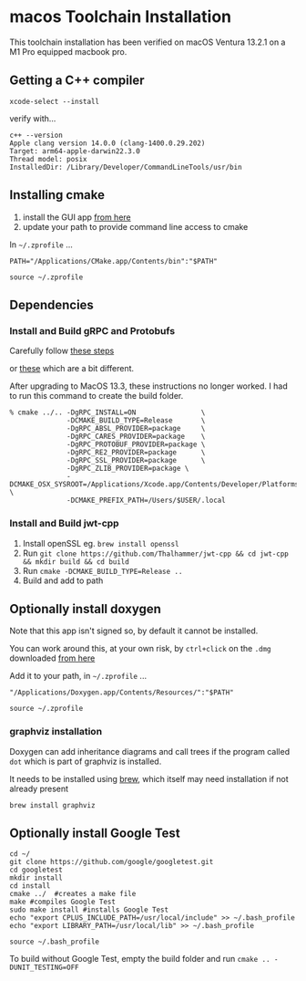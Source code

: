 # macos Toolchain Installation

This toolchain installation has been verified on macOS Ventura 13.2.1
on a M1 Pro equipped macbook pro.

## Getting a C++ compiler

`xcode-select --install`

verify with...

```{.sh}
c++ --version
Apple clang version 14.0.0 (clang-1400.0.29.202)
Target: arm64-apple-darwin22.3.0
Thread model: posix
InstalledDir: /Library/Developer/CommandLineTools/usr/bin
```

## Installing cmake

1. install the GUI app [from here](https://cmake.org/download/)
2. update your path to provide command line access to cmake

In `~/.zprofile` ...

```{.sh}
PATH="/Applications/CMake.app/Contents/bin":"$PATH"
```

```{.sh}
source ~/.zprofile
```

## Dependencies

### Install and Build gRPC and Protobufs

Carefully follow [these steps](https://grpc.io/docs/languages/cpp/quickstart/)

or [these](https://github.com/grpc/grpc/blob/master/BUILDING.md) which are a bit different.

After upgrading to MacOS 13.3, these instructions no longer worked. I had to run this command to create the build folder.

```{.sh}
% cmake ../.. -DgRPC_INSTALL=ON                \
              -DCMAKE_BUILD_TYPE=Release       \
              -DgRPC_ABSL_PROVIDER=package     \
              -DgRPC_CARES_PROVIDER=package    \
              -DgRPC_PROTOBUF_PROVIDER=package \
              -DgRPC_RE2_PROVIDER=package      \
              -DgRPC_SSL_PROVIDER=package      \
              -DgRPC_ZLIB_PROVIDER=package \
              -DCMAKE_OSX_SYSROOT=/Applications/Xcode.app/Contents/Developer/Platforms/MacOSX.platform/Developer/SDKs/MacOSX.sdk \
              -DCMAKE_PREFIX_PATH=/Users/$USER/.local 
```


### Install and Build jwt-cpp

1. Install openSSL eg. `brew install openssl`
2. Run `git clone https://github.com/Thalhammer/jwt-cpp && cd jwt-cpp && mkdir build && cd build`
3. Run `cmake -DCMAKE_BUILD_TYPE=Release ..`
4. Build and add to path

## Optionally install doxygen

Note that this app isn't signed so, by default it cannot be installed.

You can work around this, at your own risk, by `ctrl+click` on the `.dmg` downloaded [from here](https://www.doxygen.nl/files/Doxygen-1.9.6.dmg)

Add it to your path, in `~/.zprofile` ...

```{.sh}
"/Applications/Doxygen.app/Contents/Resources/":"$PATH"
```

```{.sh}
source ~/.zprofile
```

### graphviz installation

Doxygen can add inheritance diagrams and call trees if the program called `dot`
which is part of graphviz is installed.

It needs to be installed using [brew](https://docs.brew.sh/Installation),
which itself may need installation if not already present

```{.sh}
brew install graphviz
```
## Optionally install Google Test

```
cd ~/  
git clone https://github.com/google/googletest.git
cd googletest 
mkdir install 
cd install 
cmake ../  #creates a make file 
make #compiles Google Test
sudo make install #installs Google Test
echo "export CPLUS_INCLUDE_PATH=/usr/local/include" >> ~/.bash_profile
echo "export LIBRARY_PATH=/usr/local/lib" >> ~/.bash_profile
 
source ~/.bash_profile
```

To build without Google Test, empty the build folder and run
`cmake .. -DUNIT_TESTING=OFF`